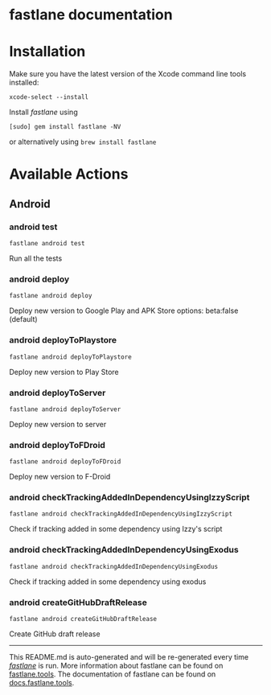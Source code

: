 fastlane documentation
================
# Installation

Make sure you have the latest version of the Xcode command line tools installed:

```
xcode-select --install
```

Install _fastlane_ using
```
[sudo] gem install fastlane -NV
```
or alternatively using `brew install fastlane`

# Available Actions
## Android
### android test
```
fastlane android test
```
Run all the tests
### android deploy
```
fastlane android deploy
```
Deploy new version to Google Play and APK Store options: beta:false (default)
### android deployToPlaystore
```
fastlane android deployToPlaystore
```
Deploy new version to Play Store
### android deployToServer
```
fastlane android deployToServer
```
Deploy new version to server
### android deployToFDroid
```
fastlane android deployToFDroid
```
Deploy new version to F-Droid
### android checkTrackingAddedInDependencyUsingIzzyScript
```
fastlane android checkTrackingAddedInDependencyUsingIzzyScript
```
Check if tracking added in some dependency using Izzy's script
### android checkTrackingAddedInDependencyUsingExodus
```
fastlane android checkTrackingAddedInDependencyUsingExodus
```
Check if tracking added in some dependency using exodus
### android createGitHubDraftRelease
```
fastlane android createGitHubDraftRelease
```
Create GitHub draft release

----

This README.md is auto-generated and will be re-generated every time [_fastlane_](https://fastlane.tools) is run.
More information about fastlane can be found on [fastlane.tools](https://fastlane.tools).
The documentation of fastlane can be found on [docs.fastlane.tools](https://docs.fastlane.tools).
